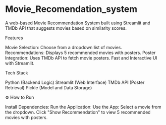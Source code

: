 # Movie_Recomendation_system


A web-based Movie Recommendation System built using Streamlit and TMDb API that suggests movies based on similarity scores.

Features

Movie Selection: Choose from a dropdown list of movies.
Recommendations: Displays 5 recommended movies with posters.
Poster Integration: Uses TMDb API to fetch movie posters.
Fast and Interactive UI with Streamlit.


Tech Stack

Python (Backend Logic)
Streamlit (Web Interface)
TMDb API (Poster Retrieval)
Pickle (Model and Data Storage)



⚙️ How to Run

Install Dependencies:
Run the Application:
Use the App:
Select a movie from the dropdown.
Click "Show Recommendation" to view 5 recommended movies with posters.
